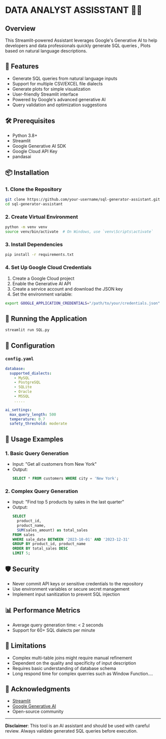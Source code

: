 # DATA ANALYST ASSISSTANT 🤖💾

## Overview
This Streamlit-powered Assistant leverages Google's Generative AI to help developers and data professionals quickly generate SQL queries , Plots based on natural language descriptions.

## 🌟 Features
- Generate SQL queries from natural language inputs
- Support for multiple CSV/EXCEL file dialects
- Generate plots for simple visualization
- User-friendly Streamlit interface
- Powered by Google's advanced generative AI
- Query validation and optimization suggestions

## 🛠 Prerequisites
- Python 3.8+
- Streamlit
- Google Generative AI SDK
- Google Cloud API Key
- pandasai

## 📦 Installation

### 1. Clone the Repository
```bash
git clone https://github.com/your-username/sql-generator-assistant.git
cd sql-generator-assistant
```

### 2. Create Virtual Environment
```bash
python -m venv venv
source venv/bin/activate  # On Windows, use `venv\Scripts\activate`
```

### 3. Install Dependencies
```bash
pip install -r requirements.txt
```

### 4. Set Up Google Cloud Credentials
1. Create a Google Cloud project
2. Enable the Generative AI API
3. Create a service account and download the JSON key
4. Set the environment variable:
```bash
export GOOGLE_APPLICATION_CREDENTIALS="/path/to/your/credentials.json"
```

## 🚀 Running the Application
```bash
streamlit run SQL.py
```

## 🔧 Configuration

### `config.yaml`
```yaml
database:
  supported_dialects:
    - MySQL
    - PostgreSQL
    - SQLite
    - Oracle
    - MSSQL
    .....

ai_settings:
  max_query_length: 500
  temperature: 0.7
  safety_threshold: moderate
```

## 📝 Usage Examples

### 1. Basic Query Generation
- Input: "Get all customers from New York"
- Output: 
  ```sql
  SELECT * FROM customers WHERE city = 'New York';
  ```

### 2. Complex Query Generation
- Input: "Find top 5 products by sales in the last quarter"
- Output:
  ```sql
  SELECT 
    product_id, 
    product_name, 
    SUM(sales_amount) as total_sales
  FROM sales
  WHERE sale_date BETWEEN '2023-10-01' AND '2023-12-31'
  GROUP BY product_id, product_name
  ORDER BY total_sales DESC
  LIMIT 5;
  ```


## 🛡️ Security
- Never commit API keys or sensitive credentials to the repository
- Use environment variables or secure secret management
- Implement input sanitization to prevent SQL injection

## 📊 Performance Metrics
- Average query generation time: < 2 seconds
- Support for 60+ SQL dialects per minute

## 🚧 Limitations
- Complex multi-table joins might require manual refinement
- Dependent on the quality and specificity of input description
- Requires basic understanding of database schema
- Long respond time for complex querries such as Window Function....

## 🙏 Acknowledgments
- [Streamlit](https://streamlit.io/)
- [Google Generative AI](https://cloud.google.com/ai)
- Open-source community

---

**Disclaimer**: This tool is an AI assistant and should be used with careful review. Always validate generated SQL queries before execution.
